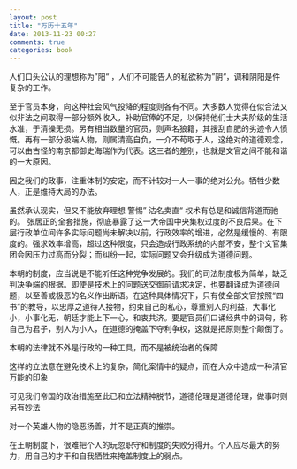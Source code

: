```yaml
---
layout: post
title: "万历十五年"
date: 2013-11-23 00:27
comments: true
categories: book
---
```

人们口头公认的理想称为”阳“ ，人们不可能告人的私欲称为”阴“，调和阴阳是件复杂的工作。

至于官员本身，向这种社会风气投降的程度则各有不同。大多数人觉得在似合法又似非法之间取得一部分额外收入，补助官俸的不足，以保持他们士大夫阶级的生活水准，于清操无损。另有相当数量的官员，则声名狼籍，其搜刮自肥的劣迹令人愤慨。再有一部分极端人物，则属清高自负，一介不苟取于人，这绝对的道德观念，可以由古怪的南京都御史海瑞作为代表。这三者的差别，也就是文官之间不能和谐的一大原因。

因之我们的政事，注重体制的安定，而不计较对一人一事的绝对公允。牺牲少数人，正是维持大局的办法。


虽然承认现实，但又不能放弃理想
警惕” 沽名卖直“
权术有总是和诚信背道而驰的。
张居正的全套措施，彻底暴露了这一大帝国中央集权过度的不良后果。在下层行政单位间许多实际问题尚未解决以前，行政效率的增进，必然是缓慢的、有限度的。强求效率增高，超过这种限度，只会造成行政系统的内部不安，整个文官集团会因压力过高而分裂；而纠纷一起，实际问题又会升级成为道德问题。

本朝的制度，应当说是不能听任这种党争发展的。我们的司法制度极为简单，缺乏判决争端的根据。即使是技术上的问题送交御前请求决定，也要翻译成为道德问题，以至善或极恶的名义作出断语。在这种具体情况下，只有使全部文官按照“四书”的教导，以忠厚之道待人接物，约束自己的私心，尊重别人的利益，大事化小，小事化无，朝廷才能上下一心，和衷共济。要是官员们口诵经典中的词句，称自己为君子，别人为小人，在道德的掩盖下夺利争权，这就是把原则整个颠倒了。

本朝的法律就不外是行政的一种工具，而不是被统治者的保障

这样的立法意在避免技术上的复杂，简化案情中的疑点，而在大众中造成一种清官万能的印象

可见我们帝国的政治措施至此已和立法精神脱节，道德伦理是道德伦理，做事时则另有妙法

对一个英雄人物的隐恶扬善，并不是正真的推崇。

在王朝制度下，很难把个人的玩忽职守和制度的失败分得开。个人应尽最大的努力，用自己的才干和自我牺牲来掩盖制度上的弱点。 